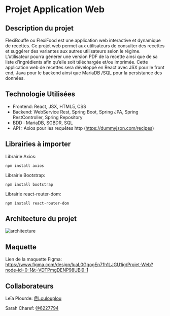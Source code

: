 # Projet Application Web
## Description du projet 
FlexiBouffe ou FlexiFood est une application web interactive et dynamique de recettes. Ce projet web permet aux utilisateurs de consulter des recettes et suggérer des variantes aux autres utilisateurs selon le régime. L’utilisateur pourra générer une version PDF de la recette ainsi que de sa liste d’ingrédients afin qu’elle soit téléchargée et/ou imprimée. Cette application web de recettes sera développé en React avec JSX pour le front end, Java pour le backend ainsi que MariaDB /SQL pour la persistance des données.
## Technologie Utilisées
-	Frontend: React, JSX, HTML5, CSS
-	Backend: WebService Rest, Spring Boot, Spring JPA, Spring RestController, Spring Repository
-	BDD : MariaDB, SGBDR, SQL
-	API : Axios pour les requêtes http (https://dummyjson.com/recipes)
## Librairies à importer
Librairie Axios:
```
npm install axios
```
Librairie Bootstrap:
```
npm install bootstrap
```
Librairie react-router-dom:
```
npm install react-router-dom
```

## Architecture du projet
![architecture](https://github.com/user-attachments/assets/20ac08bd-5951-4aeb-a822-3e9ee5b40faa)

## Maquette
Lien de la maquette Figma: https://www.figma.com/design/luaL0GgogEn71h1LJGU1ig/Projet-Web?node-id=0-1&t=VDTPmgDENP98UBi9-1
## Collaborateurs
Leïa Plourde: [@Loulouplou](https://github.com/Loulouplou)

Sarah Charef: [@6227794](https://github.com/6227794)


